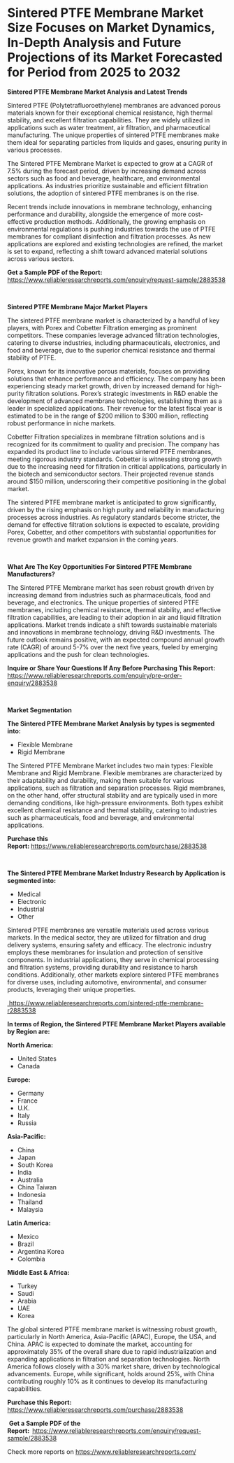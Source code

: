<p><h1>Sintered PTFE Membrane Market Size Focuses on Market Dynamics, In-Depth Analysis and Future Projections of its Market Forecasted for Period from 2025 to 2032</h1></p><p><strong>Sintered PTFE Membrane Market Analysis and Latest Trends</strong></p>
<p><p>Sintered PTFE (Polytetrafluoroethylene) membranes are advanced porous materials known for their exceptional chemical resistance, high thermal stability, and excellent filtration capabilities. They are widely utilized in applications such as water treatment, air filtration, and pharmaceutical manufacturing. The unique properties of sintered PTFE membranes make them ideal for separating particles from liquids and gases, ensuring purity in various processes.</p><p>The Sintered PTFE Membrane Market is expected to grow at a CAGR of 7.5% during the forecast period, driven by increasing demand across sectors such as food and beverage, healthcare, and environmental applications. As industries prioritize sustainable and efficient filtration solutions, the adoption of sintered PTFE membranes is on the rise. </p><p>Recent trends include innovations in membrane technology, enhancing performance and durability, alongside the emergence of more cost-effective production methods. Additionally, the growing emphasis on environmental regulations is pushing industries towards the use of PTFE membranes for compliant disinfection and filtration processes. As new applications are explored and existing technologies are refined, the market is set to expand, reflecting a shift toward advanced material solutions across various sectors.</p></p>
<p><strong>Get a Sample PDF of the Report:&nbsp;</strong> <a href="https://www.reliableresearchreports.com/enquiry/request-sample/2883538?utm_campaign=2098&utm_medium=2&utm_source=Github&utm_content=ia&utm_term=13032025&utm_id=sintered-ptfe-membrane">https://www.reliableresearchreports.com/enquiry/request-sample/2883538</a></p>
<p>&nbsp;</p>
<p><strong>Sintered PTFE Membrane Major Market Players</strong></p>
<p><p>The sintered PTFE membrane market is characterized by a handful of key players, with Porex and Cobetter Filtration emerging as prominent competitors. These companies leverage advanced filtration technologies, catering to diverse industries, including pharmaceuticals, electronics, and food and beverage, due to the superior chemical resistance and thermal stability of PTFE.</p><p>Porex, known for its innovative porous materials, focuses on providing solutions that enhance performance and efficiency. The company has been experiencing steady market growth, driven by increased demand for high-purity filtration solutions. Porex’s strategic investments in R&D enable the development of advanced membrane technologies, establishing them as a leader in specialized applications. Their revenue for the latest fiscal year is estimated to be in the range of $200 million to $300 million, reflecting robust performance in niche markets.</p><p>Cobetter Filtration specializes in membrane filtration solutions and is recognized for its commitment to quality and precision. The company has expanded its product line to include various sintered PTFE membranes, meeting rigorous industry standards. Cobetter is witnessing strong growth due to the increasing need for filtration in critical applications, particularly in the biotech and semiconductor sectors. Their projected revenue stands around $150 million, underscoring their competitive positioning in the global market.</p><p>The sintered PTFE membrane market is anticipated to grow significantly, driven by the rising emphasis on high purity and reliability in manufacturing processes across industries. As regulatory standards become stricter, the demand for effective filtration solutions is expected to escalate, providing Porex, Cobetter, and other competitors with substantial opportunities for revenue growth and market expansion in the coming years.</p></p>
<p>&nbsp;</p>
<p><strong>What Are The Key Opportunities For Sintered PTFE Membrane Manufacturers?</strong></p>
<p><p>The Sintered PTFE Membrane market has seen robust growth driven by increasing demand from industries such as pharmaceuticals, food and beverage, and electronics. The unique properties of sintered PTFE membranes, including chemical resistance, thermal stability, and effective filtration capabilities, are leading to their adoption in air and liquid filtration applications. Market trends indicate a shift towards sustainable materials and innovations in membrane technology, driving R&D investments. The future outlook remains positive, with an expected compound annual growth rate (CAGR) of around 5-7% over the next five years, fueled by emerging applications and the push for clean technologies.</p></p>
<p><strong>Inquire or Share Your Questions If Any Before Purchasing This Report:</strong> <a href="https://www.reliableresearchreports.com/enquiry/pre-order-enquiry/2883538?utm_campaign=2098&utm_medium=2&utm_source=Github&utm_content=ia&utm_term=13032025&utm_id=sintered-ptfe-membrane">https://www.reliableresearchreports.com/enquiry/pre-order-enquiry/2883538</a></p>
<p>&nbsp;</p>
<p><strong>Market Segmentation</strong></p>
<p><strong>The Sintered PTFE Membrane Market Analysis by types is segmented into:</strong></p>
<p><ul><li>Flexible Membrane</li><li>Rigid Membrane</li></ul></p>
<p><p>The Sintered PTFE Membrane Market includes two main types: Flexible Membrane and Rigid Membrane. Flexible membranes are characterized by their adaptability and durability, making them suitable for various applications, such as filtration and separation processes. Rigid membranes, on the other hand, offer structural stability and are typically used in more demanding conditions, like high-pressure environments. Both types exhibit excellent chemical resistance and thermal stability, catering to industries such as pharmaceuticals, food and beverage, and environmental applications.</p></p>
<p><strong>Purchase this Report:&nbsp;</strong><a href="https://www.reliableresearchreports.com/purchase/2883538?utm_campaign=2098&utm_medium=2&utm_source=Github&utm_content=ia&utm_term=13032025&utm_id=sintered-ptfe-membrane">https://www.reliableresearchreports.com/purchase/2883538</a></p>
<p>&nbsp;</p>
<p><strong>The Sintered PTFE Membrane Market Industry Research by Application is segmented into:</strong></p>
<p><ul><li>Medical</li><li>Electronic</li><li>Industrial</li><li>Other</li></ul></p>
<p><p>Sintered PTFE membranes are versatile materials used across various markets. In the medical sector, they are utilized for filtration and drug delivery systems, ensuring safety and efficacy. The electronic industry employs these membranes for insulation and protection of sensitive components. In industrial applications, they serve in chemical processing and filtration systems, providing durability and resistance to harsh conditions. Additionally, other markets explore sintered PTFE membranes for diverse uses, including automotive, environmental, and consumer products, leveraging their unique properties.</p></p>
<p><a href="https://www.reliableresearchreports.com/sintered-ptfe-membrane-r2883538?utm_campaign=2098&utm_medium=2&utm_source=Github&utm_content=ia&utm_term=13032025&utm_id=sintered-ptfe-membrane">&nbsp;https://www.reliableresearchreports.com/sintered-ptfe-membrane-r2883538</a></p>
<p><strong>In terms of Region, the Sintered PTFE Membrane Market Players available by Region are:</strong></p>
<p>
    <p> <strong> North America: </strong>
        <ul>
            <li>United States</li>
            <li>Canada</li>
        </ul>
        </p> 
    <p> <strong> Europe: </strong>
        <ul>
            <li>Germany</li>
            <li>France</li>
            <li>U.K.</li>
            <li>Italy</li>
            <li>Russia</li>
        </ul>
        </p> 
    <p> <strong> Asia-Pacific: </strong>
        <ul>
            <li>China</li>
            <li>Japan</li>
            <li>South Korea</li>
            <li>India</li>
            <li>Australia</li>
            <li>China Taiwan</li>
            <li>Indonesia</li>
            <li>Thailand</li>
            <li>Malaysia</li>
        </ul>
        </p> 
    <p> <strong> Latin America: </strong>
        <ul>
            <li>Mexico</li>
            <li>Brazil</li>
            <li>Argentina Korea</li>
            <li>Colombia</li>
        </ul>
        </p> 
    <p> <strong> Middle East & Africa: </strong>
        <ul>
            <li>Turkey</li>
            <li>Saudi</li>
            <li>Arabia</li>
            <li>UAE</li>
            <li>Korea</li>
        </ul>
    </p>
    </p>
<p><p>The global sintered PTFE membrane market is witnessing robust growth, particularly in North America, Asia-Pacific (APAC), Europe, the USA, and China. APAC is expected to dominate the market, accounting for approximately 35% of the overall share due to rapid industrialization and expanding applications in filtration and separation technologies. North America follows closely with a 30% market share, driven by technological advancements. Europe, while significant, holds around 25%, with China contributing roughly 10% as it continues to develop its manufacturing capabilities.</p></p>
<p><strong>Purchase this Report: </strong><a href="https://www.reliableresearchreports.com/purchase/2883538?utm_campaign=2098&utm_medium=2&utm_source=Github&utm_content=ia&utm_term=13032025&utm_id=sintered-ptfe-membrane">https://www.reliableresearchreports.com/purchase/2883538</a></p>
<p>&nbsp;<strong>Get a Sample PDF of the Report:&nbsp;&nbsp;</strong><a href="https://www.reliableresearchreports.com/enquiry/request-sample/2883538?utm_campaign=2098&utm_medium=2&utm_source=Github&utm_content=ia&utm_term=13032025&utm_id=sintered-ptfe-membrane">https://www.reliableresearchreports.com/enquiry/request-sample/2883538</a></p>
<p><strong></strong></p>
<p>Check more reports on <a href="https://www.reliableresearchreports.com/?utm_campaign=2098&utm_medium=2&utm_source=Github&utm_content=ia&utm_term=13032025&utm_id=sintered-ptfe-membrane">https://www.reliableresearchreports.com/</a></p>